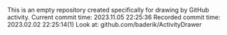 This is an empty repository created specifically for drawing by GitHub activity.
Current commit time: 2023.11.05 22:25:36
Recorded commit time: 2023.02.02 22:25:14(1)
Look at: github.com/baderik/ActivityDrawer
